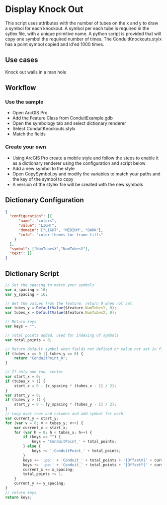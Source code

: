 # Display Knock Out

This script uses attributes with the number of tubes on the x and y to draw a symbol for each knockout.  A symbol per each
tube is required in the sytlex file, with a unique primitive name.  A python script is provided that will copy one
symbol the required number of times.  The ConduitKnockouts.stylx has a point symbol copied and id'ed 1000 times.

## Use cases

Knock out walls in a man hole

## Workflow

### Use the sample
- Open ArcGIS Pro
- Add the Feature Class from ConduitExample.gdb
- Open the symbology tab and select dictionary renderer
- Select ConduitKnockouts.stylx
- Match the fields

### Create your own
- Using ArcGIS Pro create a mobile style and follow the steps to enable it as a dictionary renderer using the configuration and script below
- Add a new symbol to the style
- Open CopySymbol.py and modify the variables to match your paths and the key of the symbol to copy
- A version of the stylex file will be created with the new symbols

## Dictionary Configuration

```json
{
  "configuration": [{
      "name": "colors",
      "value": "LIGHT",
      "domain": ["LIGHT", "MEDIUM", "DARK"],
      "info": "color themes for frame fills"
    }
  ],
  "symbol": ["NumTubesX","NumTubesY"],
  "text": []
}

```
## Dictionary Script

```js
// Set the spacing to match your symbols
var x_spacing = 16;
var y_spacing = 16;

// Get the values from the feature, return 0 when not set
var tubes_y = DefaultValue($feature.NumTubesY, 0);
var tubes_x = DefaultValue($feature.NumTubesX, 0);

// Return keys
var keys = "";

// Total points added, used for indexing of symbols
var total_points = 0;

// Return default symbol when fields not defined or value not set in field
if (tubes_x == 0 || tubes_y == 0) {
    return "ConduitPoint_0";
}

// If only one row, center
var start_x = 0;
if (tubes_x > 1) {
    start_x = 0 - (x_spacing * (tubes_x - 1) / 2);
}
var start_y = 0;
if (tubes_y > 1) {
    start_y = 0 - (y_spacing * (tubes_y - 1) / 2);
}
// Loop over rows and columns and add symbol for each
var current_y = start_y;
for (var v = 0; v < tubes_y; v++) {
    var current_x = start_x;
    for (var h = 0; h < tubes_x; h++) {
        if (keys == "") {
            keys = 'ConduitPoint_' + total_points;
        } else {
            keys += ';ConduitPoint_' + total_points;
        }
        keys += ';po:' + 'Conduit_' + total_points + '|OffsetX|' + current_x;
        keys += ';po:' + 'Conduit_' + total_points + '|OffsetY|' + current_y;
        current_x += x_spacing;
        total_points += 1;
    }
    current_y += y_spacing;
}
// return keys
return keys;

```

